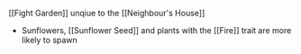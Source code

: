 [[Fight Garden]] unqiue to the [[Neighbour's House]]

- Sunflowers, [[Sunflower Seed]] and plants with the [[Fire]] trait are more likely to spawn 